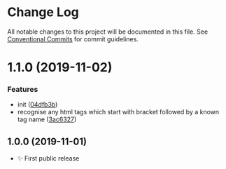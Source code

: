# Change Log

All notable changes to this project will be documented in this file.
See [Conventional Commits](https://conventionalcommits.org) for commit guidelines.

# 1.1.0 (2019-11-02)


### Features

* init ([04dfb3b](https://gitlab.com/codsen/codsen/commit/04dfb3b1937ad472a6ed615e8ca479a37f8cb9bb))
* recognise any html tags which start with bracket followed by a known tag name ([3ac6327](https://gitlab.com/codsen/codsen/commit/3ac6327d2258a36322dc6d5411cb3b1dad392d3e))





## 1.0.0 (2019-11-01)

- ✨ First public release
